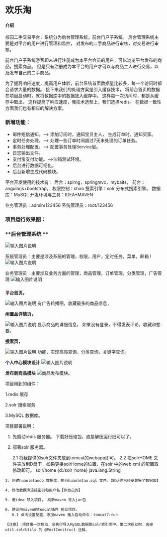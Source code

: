 # 欢乐淘

#### 介绍
校园二手交易平台，系统分为后台管理系统，前台门户子系统。
后台管理系统主要是对平台的用户进行管理和监控，
对发布的二手商品进行审核，对交易进行审核，

前台门户子系统游客即未进行注册成为本平台会员的用户，可以浏览平台发布的商品，搜索商品。
但是只有注册成为本平台的用户才可以与商品主人进行交易，以及发布自己的二手商品。

为了提高响应速度，提高用户体验，前台系统首页数据量比较多，每一个访问时都会请求大量的数据。
接下来我们的处理方案是引入缓存技术， 将前台首页的数据在项目启动时，就将数据库中的数据放入缓存中。 这样每一次访问时，都是从缓存中取出，
这样提高了响应速度，我技术选型上，我们选择redis。 在数据一致性方面我们也有相应的解决方案。


### 新增功能：
- 邮件短信通知。--> 添加订阅时，通知宝贝主人， 生成订单时，通知买家。
- 定时任务处理。--> 处理一些订单时间超过7天未处理的订单任务。
- 事务处理配置。--> 配置事务处理Service层。
- 日志输出文件。
- 支付宝支付功能。-->沙箱测试环境。
- 后台进行数据可视化。
- 后台新增生成代码模块。

平台开发使用的技术有：
后台：spirng，springmvc，mybaits，
前台：angularjs+bootstrap。
权限控制：shiro
搜索引擎：solr 分布式搜索引擎。
数据库：MySQL
开发环境与工具：IDEA+MAVEN

业务管理员：admin/123456
系统管理员：root/123456

### 项目运行效果图：

###  **后台管理系统 **
![输入图片说明](https://images.gitee.com/uploads/images/2020/1008/183522_f85589b1_5362924.png "屏幕截图.png")
 
系统管理员：主要是涉及系统的管理，权限，用户，定时任务，菜单，邮箱
!![输入图片说明](https://images.gitee.com/uploads/images/2020/1008/183555_56d0b3af_5362924.png "屏幕截图.png")

业务管理员：主要涉及业务方面的管理，商品管理，订单管理，分类管理，广告管理
![输入图片说明](https://images.gitee.com/uploads/images/2020/1008/183720_feddd93c_5362924.png "屏幕截图.png")



### 
 **平台首页，** 

![输入图片说明](https://images.gitee.com/uploads/images/2020/0117/001852_1afff768_5362924.png "平台首页.png")
有广告轮播图，收藏最多的商品信息，



 **闲置品详情页，** 

![输入图片说明](https://images.gitee.com/uploads/images/2020/0117/001924_42864fa3_5362924.png "闲置品详情页.png")
显示商品的详细信息， 如果没有登录，不得发表评论，收藏和想要，


 **搜索页，** 

![输入图片说明](https://images.gitee.com/uploads/images/2020/0117/002350_5203f6d0_5362924.png "搜索页.png")
功能，实现高亮查询，分类查询，关键字查询。

 **个人中心模块设计** 
![输入图片说明](https://images.gitee.com/uploads/images/2020/0220/141142_cf83bfa3_5362924.png "personalinfo.png")

 **发布新商品模块** 
![商品发布模块。](https://images.gitee.com/uploads/images/2020/0220/141225_808773c0_5362924.png "personalrele.png")




项目用到的组件：
  
   1.redis 缓存

   2.solr 搜索服务

   3.MySQL 数据库。


项目部署说明：
   1. 先启动redis 服务器。 下载好压缩包，直接解压运行旧可以了。

   2. 部署solr 服务器。

      2.1  将我提供的solr文件夹放到tomcat的webapp即可。 
      2.2  把solrHOME 文件夹放到D盘下，如果更换solrHome的位置，在solr 中的web.xml 的配置取修改即可。
           <env-entry>
                <env-entry-name>solr/home</env-entry-name>
                        <!-- 这里是solrHome文件夹的位置。-->
                <env-entry-value>{d:/solr_home}</env-entry-value>
                <env-entry-type>java.lang.String</env-entry-type>
           </env-entry>

    3. 创建huanletaodb 数据库，执行huanletao.sql 文件。【默认你已经安装好了数据库】

    4. 修改数据库连接密码和用户名【你自己的】

    5. 用idea 导入项目， 刷新maven 导入jar包

    6. 建议用maven的tomcat插件 启动项目。
       6.1 点击设置配置，添加maven 输入启动命令：tomcat7:run

    【注意】:项目第一次启动，会执行导入MySQL数据都solr索引库中。第二次启动时，去掉util.solrUtils 的 @PostConstruct 注解。